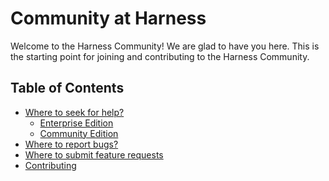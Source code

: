 # Community at Harness
Welcome to the Harness Community! We are glad to have you here.
This is the starting point for joining and contributing to the Harness Community.


## Table of Contents 
- [Where to seek for help?](#where-to-seek-for-help)
  - [Enterprise Edition](#enterprise-edition)
  - [Community Edition](#community-edition) 
- [Where to report bugs?](#where-to-report-bugs)
- [Where to submit feature requests](#where-to-submit-feature-requests)
- [Contributing](#contributing)
